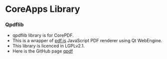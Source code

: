 # CoreApps Library


### Qpdflib
* qpdflib library is for CorePDF.
* This is a wrapper of [pdf.js](https://mozilla.github.io/pdf.js) JavaScript PDF renderer using Qt WebEngine.
* This library is licenced in LGPLv2.1.
* Here is the GitHub page [qpdf](https://github.com/Archie3d/qpdf)
